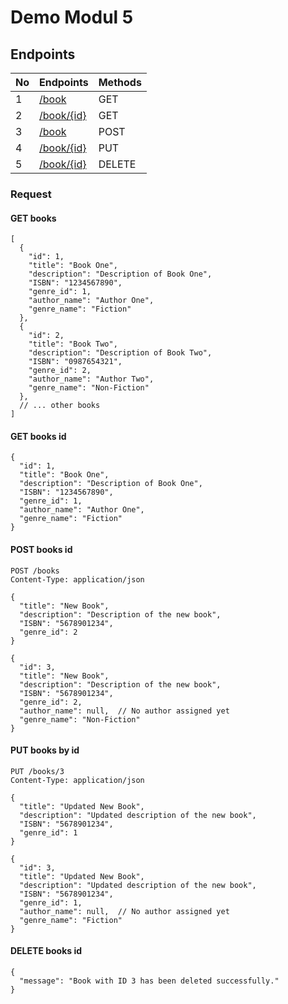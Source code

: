# Demo Modul 5

## Endpoints

| No  | Endpoints                      | Methods |
| --- | ------------------------------ | ------- |
| 1   | [/book](#get-books)            | GET     |
| 2   | [/book/{id}](#get-books-id)    | GET     |
| 3   | [/book](#post-books)           | POST    |
| 4   | [/book/{id}](#put-books-id)    | PUT     |
| 5   | [/book/{id}](#delete-books-id) | DELETE  |

### Request

#### GET books

```
[
  {
    "id": 1,
    "title": "Book One",
    "description": "Description of Book One",
    "ISBN": "1234567890",
    "genre_id": 1,
    "author_name": "Author One",
    "genre_name": "Fiction"
  },
  {
    "id": 2,
    "title": "Book Two",
    "description": "Description of Book Two",
    "ISBN": "0987654321",
    "genre_id": 2,
    "author_name": "Author Two",
    "genre_name": "Non-Fiction"
  },
  // ... other books
]
```

#### GET books id

```
{
  "id": 1,
  "title": "Book One",
  "description": "Description of Book One",
  "ISBN": "1234567890",
  "genre_id": 1,
  "author_name": "Author One",
  "genre_name": "Fiction"
}
```

#### POST books id

```
POST /books
Content-Type: application/json

{
  "title": "New Book",
  "description": "Description of the new book",
  "ISBN": "5678901234",
  "genre_id": 2
}
```

```
{
  "id": 3,
  "title": "New Book",
  "description": "Description of the new book",
  "ISBN": "5678901234",
  "genre_id": 2,
  "author_name": null,  // No author assigned yet
  "genre_name": "Non-Fiction"
}
```

#### PUT books by id

```
PUT /books/3
Content-Type: application/json

{
  "title": "Updated New Book",
  "description": "Updated description of the new book",
  "ISBN": "5678901234",
  "genre_id": 1
}
```

```
{
  "id": 3,
  "title": "Updated New Book",
  "description": "Updated description of the new book",
  "ISBN": "5678901234",
  "genre_id": 1,
  "author_name": null,  // No author assigned yet
  "genre_name": "Fiction"
}
```

#### DELETE books id

```
{
  "message": "Book with ID 3 has been deleted successfully."
}
```
